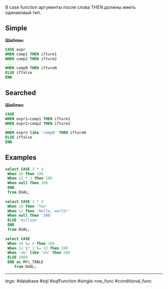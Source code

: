 В case function аргументы после слова THEN должны иметь одинаковый тип.  
## Simple 
**Шаблон:**
```sql
CASE expr
WHEN comp1 THEN ifture1
WHEN comp2 THEN ifture2
...
WHEN compN THEN iftureN
ELSE iffalse
END
```

## Searched
**Шаблон:**
```sql
CASE
WHEN expr1=comp1 THEN ifture1
WHEN expr2>comp2 THEN ifture2
...
WHEN exprn like 'compN' THEN iftureN
ELSE iffalse
END
```

## Examples
```sql
select CASE 3 * 4  
 When 10 Then 100  
 When 12 * 1 Then 200  
 When null Then 300  
 END  
 from DUAL;  
  
select CASE 3 * 4  
 When 10 Then 'Ten'  
 When 12 Then 'Hello, world!'  
 When null Then '300'  
 ELSE 'million'  
 END  
 from DUAL;
 
select CASE  
 When 10 \= 4 Then 100  
 When 12 \* 1 \= 12 Then 200  
 When 'ok' like 'o%' Then 300  
 ELSE 1000  
 END as MY\_TABLE  
    from DUAL;
```
---
*tegs:* #database #sql #sqlFunction #single-row_func #conditional_func 